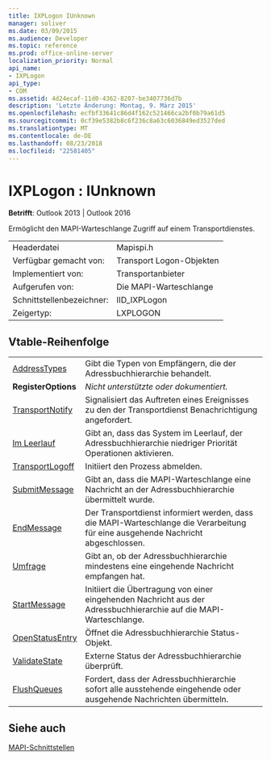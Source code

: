 ```yaml
---
title: IXPLogon IUnknown
manager: soliver
ms.date: 03/09/2015
ms.audience: Developer
ms.topic: reference
ms.prod: office-online-server
localization_priority: Normal
api_name:
- IXPLogon
api_type:
- COM
ms.assetid: 4d24ecaf-11d0-4362-8207-be3407736d7b
description: 'Letzte Änderung: Montag, 9. März 2015'
ms.openlocfilehash: ecfbf33641c86d4f162c521466ca2bf0b79a61d5
ms.sourcegitcommit: 0cf39e5382b8c6f236c8a63c6036849ed3527ded
ms.translationtype: MT
ms.contentlocale: de-DE
ms.lasthandoff: 08/23/2018
ms.locfileid: "22581405"
---
```

# <a name="ixplogon--iunknown"></a>IXPLogon : IUnknown

  
  
**Betrifft**: Outlook 2013 | Outlook 2016 
  
Ermöglicht den MAPI-Warteschlange Zugriff auf einem Transportdienstes. 
  
|||
|:-----|:-----|
|Headerdatei  <br/> |Mapispi.h  <br/> |
|Verfügbar gemacht von:  <br/> |Transport Logon-Objekten  <br/> |
|Implementiert von:  <br/> |Transportanbieter  <br/> |
|Aufgerufen von:  <br/> |Die MAPI-Warteschlange  <br/> |
|Schnittstellenbezeichner:  <br/> |IID_IXPLogon  <br/> |
|Zeigertyp:  <br/> |LXPLOGON  <br/> |
   
## <a name="vtable-order"></a>Vtable-Reihenfolge

|||
|:-----|:-----|
|[AddressTypes](ixplogon-addresstypes.md) <br/> |Gibt die Typen von Empfängern, die der Adressbuchhierarchie behandelt.  <br/> |
|**RegisterOptions** <br/> | *Nicht unterstützte oder dokumentiert.*  <br/> |
|[TransportNotify](ixplogon-transportnotify.md) <br/> |Signalisiert das Auftreten eines Ereignisses zu den der Transportdienst Benachrichtigung angefordert.  <br/> |
|[Im Leerlauf](ixplogon-idle.md) <br/> |Gibt an, dass das System im Leerlauf, der Adressbuchhierarchie niedriger Priorität Operationen aktivieren.  <br/> |
|[TransportLogoff](ixplogon-transportlogoff.md) <br/> |Initiiert den Prozess abmelden.  <br/> |
|[SubmitMessage](ixplogon-submitmessage.md) <br/> |Gibt an, dass die MAPI-Warteschlange eine Nachricht an der Adressbuchhierarchie übermittelt wurde.  <br/> |
|[EndMessage](ixplogon-endmessage.md) <br/> |Der Transportdienst informiert werden, dass die MAPI-Warteschlange die Verarbeitung für eine ausgehende Nachricht abgeschlossen.  <br/> |
|[Umfrage](ixplogon-poll.md) <br/> |Gibt an, ob der Adressbuchhierarchie mindestens eine eingehende Nachricht empfangen hat.  <br/> |
|[StartMessage](ixplogon-startmessage.md) <br/> |Initiiert die Übertragung von einer eingehenden Nachricht aus der Adressbuchhierarchie auf die MAPI-Warteschlange.  <br/> |
|[OpenStatusEntry](ixplogon-openstatusentry.md) <br/> |Öffnet die Adressbuchhierarchie Status-Objekt.  <br/> |
|[ValidateState](ixplogon-validatestate.md) <br/> |Externe Status der Adressbuchhierarchie überprüft.  <br/> |
|[FlushQueues](ixplogon-flushqueues.md) <br/> |Fordert, dass der Adressbuchhierarchie sofort alle ausstehende eingehende oder ausgehende Nachrichten übermitteln.  <br/> |
   
## <a name="see-also"></a>Siehe auch



[MAPI-Schnittstellen](mapi-interfaces.md)

